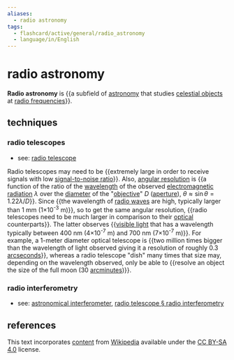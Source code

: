 ```yaml
---
aliases:
  - radio astronomy
tags:
  - flashcard/active/general/radio_astronomy
  - language/in/English
---
```


# radio astronomy

__Radio astronomy__ is {{a subfield of [astronomy](astronomy.md) that studies [celestial objects](astronomical%20object.md) at [radio frequencies](radio%20frequency.md)}}. <!--SR:!2024-09-30,49,290-->

## techniques

### radio telescopes

- see: [radio telescope](radio%20telescope.md)

Radio telescopes may need to be {{extremely large in order to receive signals with low [signal-to-noise ratio](signal-to-noise%20ratio.md)}}. Also, [angular resolution](angular%20resolution.md) is {{a function of the ratio of the [wavelength](wavelength.md) of the observed [electromagnetic radiation](electromagnetic%20radiation.md) $\lambda$ over the [diameter](diameter.md) of the "[objective](objective%20(optics).md)" $D$ ([aperture](aperture.md)), $\theta \approx \sin \theta = 1.22 \lambda / D$}}. Since {{the wavelength of [radio waves](radio%20wave.md) are high, typically larger than 1 mm (1×10<sup>-3</sup>&nbsp;m)}}, so to get the same angular resolution, {{radio telescopes need to be much larger in comparison to their [optical](optical%20telescope.md) counterparts}}. The latter observes {{[visible light](visible%20light.md) that has a wavelength typically between 400 nm (4×10<sup>-7</sup>&nbsp;m) and 700 nm (7×10<sup>-7</sup>&nbsp;m)}}. For example, a 1-meter diameter optical telescope is {{two million times bigger than the wavelength of light observed giving it a resolution of roughly 0.3 [arcseconds](minute%20and%20second%20of%20arc.md)}}, whereas a radio telescope "dish" many times that size may, depending on the wavelength observed, only be able to {{resolve an object the size of the full moon (30 [arcminutes](minute%20and%20second%20of%20arc.md))}}. <!--SR:!2024-09-18,41,290!2024-10-06,55,310!2024-09-07,30,270!2024-10-03,52,310!2024-10-25,72,310!2024-09-09,32,270!2024-09-22,41,290-->

### radio interferometry

- see: [astronomical interferometer](astronomical%20interferometer.md), [radio telescope § radio interferometry](radio%20telescope.md#radio%20interferometry)

## references

This text incorporates [content](https://en.wikipedia.org/wiki/radio_astronomy) from [Wikipedia](Wikipedia.md) available under the [CC BY-SA 4.0](https://creativecommons.org/licenses/by-sa/4.0/) license.
